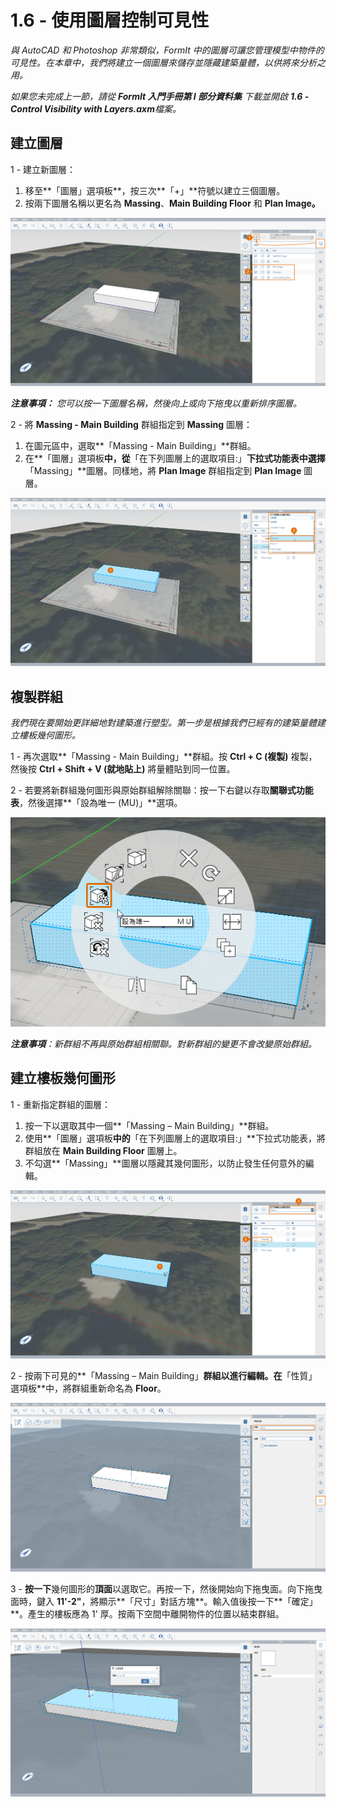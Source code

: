 # 1.6 - 使用圖層控制可見性

_與 AutoCAD 和 Photoshop 非常類似，FormIt 中的圖層可讓您管理模型中物件的可見性。在本章中，我們將建立一個圖層來儲存並隱藏建築量體，以供將來分析之用。_

_如果您未完成上一節，請從_ _**FormIt 入門手冊第 I 部分資料集**_ _下載並開啟_ _**1.6 - Control Visibility with Layers.axm**檔案。_

## **建立圖層**

1 - 建立新圖層：

1. 移至**「圖層」選項板**，按三次**「+」**符號以建立三個圖層。
2. 按兩下圖層名稱以更名為 **Massing**、**Main Building Floor** 和 **Plan Image。**

![](../../.gitbook/assets/0%20%2820%29.png)

_**注意事項：**_ _您可以按一下圖層名稱，然後向上或向下拖曳以重新排序圖層。_

2 - 將 **Massing - Main Building** 群組指定到 **Massing** 圖層：

1. 在圖元區中，選取**「Massing - Main Building」**群組。
2. 在**「圖層」選項板**中，從**「在下列圖層上的選取項目:」**下拉式功能表中選擇**「Massing」**圖層。同樣地，將 **Plan Image** 群組指定到 **Plan Image** 圖層。

![](../../.gitbook/assets/1%20%2813%29.png)

## **複製群組**

_我們現在要開始更詳細地對建築進行塑型。第一步是根據我們已經有的建築量體建立樓板幾何圖形。_

1 - 再次選取**「Massing - Main Building」**群組。按 **Ctrl + C \(複製\)** 複製，然後按 **Ctrl + Shift + V \(就地貼上\)** 將量體貼到同一位置。

2 - 若要將新群組幾何圖形與原始群組解除關聯：按一下右鍵以存取**關聯式功能表**，然後選擇**「設為唯一 \(MU\)」**選項。

![](../../.gitbook/assets/2%20%2818%29.png)

_**注意事項**：新群組不再與原始群組相關聯。對新群組的變更不會改變原始群組。_

## **建立樓板幾何圖形**

1 - 重新指定群組的圖層：

1. 按一下以選取其中一個**「Massing – Main Building」**群組。
2. 使用**「圖層」選項板**中的**「在下列圖層上的選取項目:」**下拉式功能表，將群組放在 **Main Building Floor** 圖層上。
3. 不勾選**「Massing」**圖層以隱藏其幾何圖形，以防止發生任何意外的編輯。

![](../../.gitbook/assets/3%20%2818%29.png)

2 - 按兩下可見的**「Massing – Main Building」**群組以進行編輯。在**「性質」選項板**中，將群組重新命名為 **Floor**。

![](../../.gitbook/assets/4%20%2812%29.png)

3 - **按一下**幾何圖形的**頂面**以選取它。再按一下，然後開始向下拖曳面。向下拖曳面時，鍵入 **11'-2"**，將顯示**「尺寸」對話方塊**。輸入值後按一下**「確定」**。產生的樓板應為 1' 厚。按兩下空間中離開物件的位置以結束群組。

![](../../.gitbook/assets/5%20%2810%29.png)

